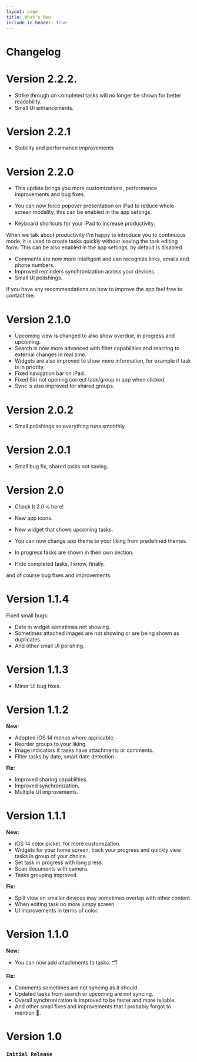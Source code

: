 ```yaml
---
layout: page
title: What's New
include_in_header: true
---
```


# Changelog
# **Version 2.2.2.**
- Strike through on completed tasks will no longer be shown for better readability.
- Small UI enhancements.

# **Version 2.2.1**
- Stability and performance improvements

# **Version 2.2.0**
- This update brings you more customizations, performance improvements and bug fixes.

- You can now force popover presentation on iPad to reduce whole screen modality, this can be enabled in the app settings.
- Keyboard shortcuts for your iPad to increase productivity.

When we talk about productivity I'm happy to introduce you to continuous mode, it is used to create tasks quickly without leaving the task editing form. 
This can be also enabled in the app settings, by default is disabled.

- Comments are now more intelligent and can recognize links, emails and phone numbers.
- Improved reminders synchronization across your devices.
- Small UI polishings.

If you have any recommendations on how to improve the app feel free to contact me.

# **Version 2.1.0**
- Upcoming view is changed to also show overdue, in progress and upcoming.
- Search is now more advanced with filter capabilities and reacting to external changes in real time.
- Widgets are also improved to show more information, for example if task is in priority.
- Fixed navigation bar on iPad.
- Fixed Siri not opening correct task/group in app when clicked.
- Sync is also improved for shared groups. 

# **Version 2.0.2**
- Small polishings so everything runs smoothly.

# **Version 2.0.1**
- Small bug fix, shared tasks not saving. 

# **Version 2.0**
- Check It 2.0 is here!

- New app icons.
- New widget that shows upcoming tasks.
- You can now change app theme to your liking from predefined themes.
- In progress tasks are shown in their own section.
- Hide completed tasks, I know, finally.

and of course bug fixes and improvements.

# **Version 1.1.4**
Fixed small bugs:
  - Date in widget sometimes not showing.
  - Sometimes attached images are not showing or are being shown as duplicates.
  - And other small UI polishing.
  
# **Version 1.1.3**
- Minor UI bug fixes.

# **Version 1.1.2**
**New**:
  - Adopted iOS 14 menus where applicable.
  - Reorder groups to your liking.
  - Image indicators if tasks have attachments or comments.
  - Filter tasks by date, smart date detection.

**Fix**:
  - Improved sharing capabilities.
  - Improved synchronization.
  - Multiple UI improvements.  

# **Version 1.1.1**
**New:**
  - iOS 14 color picker, for more customization.
  - Widgets for your home screen, track your progress and quickly view tasks in group of your choice.
  - Set task in progress with long press.
  - Scan documents with camera.
  - Tasks grouping improved.
 
**Fix:**
  - Split view on smaller devices may sometimes overlap with other content.
  - When editing task no more jumpy screen.
  - UI improvements in terms of color. 
  
# **Version 1.1.0**  
**New:**
- You can now add attachments to tasks. 🗂

**Fix:**
- Comments sometimes are not syncing as it should.
- Updated tasks from search or upcoming are not syncing.
- Overall synchronization is improved to be faster and more reliable.
- And other small fixes and improvements that I probably forgot to mention 🐞.

# **Version 1.0**
### `Initial Release`
